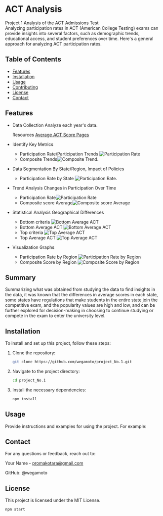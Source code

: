 # ACT Analysis

Project 1 Analysis of the ACT Admissions Test  
Analyzing participation rates in ACT (American College Testing) exams can provide insights into several factors, such as demographic trends, 
educational access, and student preferences over time. Here's a general approach for analyzing ACT participation rates.


## Table of Contents

- [Features](#features)
- [Installation](#installation)
- [Usage](#usage)
- [Contributing](#contributing)
- [License](#license)
- [Contact](#contact)

## Features

- Data Collection Analyze each year's data.

  Resources [Average ACT Score Pages](https://worldpopulationreview.com/state-rankings/average-act-score-by-state)
- Identify Key Metrics
    - Participation Rate/Participation Trends ![Participation Rate](https://github.com/wegamoto/project_No.1/blob/main/images/ParticipationRateByYear.png)
    - Composite Trends![Composite Trend](https://github.com/wegamoto/project_No.1/blob/main/images/composit_score_Trend.png).
- Data Segmentation By State/Region, Impact of Policies
    - Participation Rate by State ![Participation Rate](https://github.com/wegamoto/project_No.1/blob/main/images/Trend_by_State_2024.png).
- Trend Analysis Changes in Participation Over Time
    - Participation Rate![Participation Rate](https://github.com/wegamoto/project_No.1/blob/main/images/Paticipation_Rate.png)
    - Composite score Average![Composite score Average](https://github.com/wegamoto/project_No.1/blob/main/images/composit_score.png)
- Statistical Analysis Geographical Differences
    - Bottom criteria ![Bottom Average ACT](https://github.com/wegamoto/project_No.1/blob/main/images/Average_ACT_Score_by_State_2024_Bottom.png)
    - Bottom Average ACT ![Bottom Average ACT](https://github.com/wegamoto/project_No.1/blob/main/images/Average_ACT_Score_by_State_2024_2.png)
    - Top criteria ![Top Average ACT](https://github.com/wegamoto/project_No.1/blob/main/images/Average_ACT_Score_by_State_2024_Top.png)
    - Top Average ACT ![Top Average ACT](https://github.com/wegamoto/project_No.1/blob/main/images/Average_ACT_Score_by_State_2024_1.png)
- Visualization Graphs
    - Participation Rate by Region ![Participation Rate by Region](https://github.com/wegamoto/project_No.1/blob/main/images/ParticipationRateByRegion.png)
    - Composite Score by Region ![Composite Score by Region](https://github.com/wegamoto/project_No.1/blob/main/images/composit_score_by_region.png)

## Summary

Summarizing what was obtained from studying the data to find insights in the data, 
it was known that the differences in average scores in each state, some states have regulations 
that make students in the entire state join the competitive exam, and the popularity values ​​are high and low, 
and can be further explored for decision-making in choosing 
to continue studying or compete in the exam to enter the university level.

## Installation

To install and set up this project, follow these steps:

1. Clone the repository:
    ```bash
    git clone https://github.com/wegamoto/project_No.1.git
    ```
2. Navigate to the project directory:
    ```bash
    cd project_No.1
    ```
3. Install the necessary dependencies:
    ```bash
    npm install
    ```

## Usage

Provide instructions and examples for using the project. For example:

## Contact
For any questions or feedback, reach out to:

Your Name - promakotara@gmail.com

GitHub: @wegamoto


## License
This project is licensed under the MIT License.

```bash
npm start
